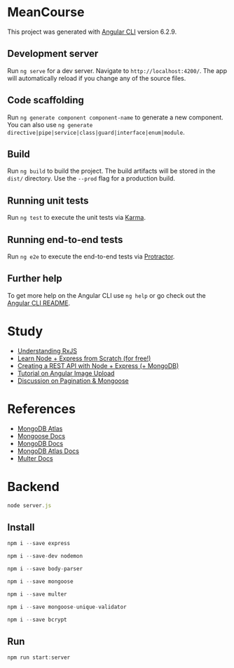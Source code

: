 # MeanCourse

This project was generated with [Angular CLI](https://github.com/angular/angular-cli) version 6.2.9.

## Development server

Run `ng serve` for a dev server. Navigate to `http://localhost:4200/`. The app will automatically reload if you change any of the source files.

## Code scaffolding

Run `ng generate component component-name` to generate a new component. You can also use `ng generate directive|pipe|service|class|guard|interface|enum|module`.

## Build

Run `ng build` to build the project. The build artifacts will be stored in the `dist/` directory. Use the `--prod` flag for a production build.

## Running unit tests

Run `ng test` to execute the unit tests via [Karma](https://karma-runner.github.io).

## Running end-to-end tests

Run `ng e2e` to execute the end-to-end tests via [Protractor](http://www.protractortest.org/).

## Further help

To get more help on the Angular CLI use `ng help` or go check out the [Angular CLI README](https://github.com/angular/angular-cli/blob/master/README.md).

# Study

- [Understanding RxJS](https://academind.com/tutorials/understanding-rxjs)
- [Learn Node + Express from Scratch (for free!)](https://developer.mozilla.org/en-US/docs/Learn/Server-side/Express_Nodejs)
- [Creating a REST API with Node + Express (+ MongoDB)](https://academind.com/learn/node-js/building-a-restful-api-with/)
- [Tutorial on Angular Image Upload](https://academind.com/learn/angular/snippets/angular-image-upload-made-easy)
- [Discussion on Pagination & Mongoose](https://stackoverflow.com/questions/5539955/how-to-paginate-with-mongoose-in-node-js)

# References

- [MongoDB Atlas](https://www.mongodb.com/cloud/atlas)
- [Mongoose Docs](http://mongoosejs.com/docs/guide.html)
- [MongoDB Docs](https://www.mongodb.com/)
- [MongoDB Atlas Docs](https://www.mongodb.com/cloud/atlas)
- [Multer Docs](https://github.com/expressjs/multer)

# Backend

```js
node server.js
```

## Install

```js
npm i --save express
```

```js
npm i --save-dev nodemon
```

```js
npm i --save body-parser
```

```js
npm i --save mongoose
```

```js
npm i --save multer
```

```js
npm i --save mongoose-unique-validator
```

```js
npm i --save bcrypt
```

## Run

```js
npm run start:server
```
